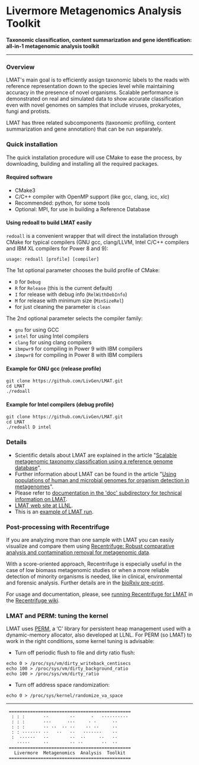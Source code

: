# Livermore  Metagenomics  Analysis  Toolkit
**Taxonomic classification, content summarization
 and gene identification: all-in-1 metagenomic analysis toolkit**
___
### Overview

LMAT's main goal is to efficiently assign taxonomic labels to the reads with reference representation down to the species level while maintaining accuracy in the presence of novel organisms. Scalable performance is demonstrated on real and simulated data to show accurate classification even with novel genomes on samples that include viruses, prokaryotes, fungi and protists.

LMAT has three related subcomponents (taxonomic profiling, content summarization and gene annotation) that can be run separately.

### Quick installation

The quick installation procedure will use CMake to ease the process, by downloading, building and installing all the required packages.

#### Required software

* CMake3
* C/C++ compiler with OpenMP support (like gcc, clang, icc, xlc)
* Recommended: python, for some tools
* Optional: MPI, for use in building a Reference Database

#### Using redoall to build LMAT easily

``redoall`` is a convenient wrapper that will direct the installation through CMake for typical compilers (GNU gcc, clang/LLVM, Intel C/C++ compilers and IBM XL compilers for Power 8 and 9):
```
usage: redoall [profile] [compiler]
```

The 1st optional parameter chooses the build profile of CMake:
* ``D`` for ``Debug``
* ``R`` for ``Release`` (this is the current default)
* ``I`` for release with debug info (``RelWithDebInfo``)
* ``M`` for release with minimum size (``MinSizeRel``)
* for just cleaning the parameter is ``clean``

The 2nd optional parameter selects the compiler family:
*  ``gnu`` for using GCC
*  ``intel`` for using Intel compilers
*  ``clang`` for using clang compilers
*  ``ibmpwr9`` for compiling in Power 9 with IBM compilers
*  ``ibmpwr8`` for compiling in Power 8 with IBM compilers

#### Example for GNU gcc (release profile)

```
git clone https://github.com/LivGen/LMAT.git
cd LMAT
./redoall
```

#### Example for Intel compilers (debug profile)

```
git clone https://github.com/LivGen/LMAT.git
cd LMAT
./redoall D intel
```


### Details

* Scientific details about LMAT are explained in the article "[Scalable metagenomic taxonomy classification using a reference genome database](https://doi.org/10.1093/bioinformatics/btt389)".
* Further information about LMAT can be found in the article "[Using populations of human and microbial genomes for organism detection in metagenomes](https://doi.org/10.1101/gr.184879.114)".
* Please refer to [documentation in the 'doc' subdirectory
  for technical information on LMAT](https://rawgit.com/LivGen/LMAT/master/doc/lmat-doc/index.html).
* [LMAT web site at LLNL](https://computation.llnl.gov/projects/livermore-metagenomics-analysis-toolkit).
* This is an [example of LMAT run](https://sourceforge.net/p/lmat/wiki/Example%20LMAT%20Run/).

### Post-processing with Recentrifuge

If you are analyzing more than one sample with LMAT you can easily visualize and compare them using [Recentrifuge: Robust comparative analysis and contamination removal for metagenomic data](https://github.com/khyox/recentrifuge).

With a score-oriented approach, Recentrifuge is especially useful in the case of low biomass metagenomic studies or when a more reliable detection of minority organisms is needed, like in clinical, environmental and forensic analysis. Further details are in the [bioRxiv pre-print](https://doi.org/10.1101/190934).

For usage and documentation, please, see [running Recentrifuge for LMAT](https://github.com/khyox/recentrifuge/wiki/Running-recentrifuge-for-LMAT) in the [Recentrifuge wiki](https://github.com/khyox/recentrifuge/wiki/). 

### LMAT and PERM: tuning the kernel

LMAT uses [PERM](https://computation.llnl.gov/projects/memory-centric-architectures/perm), a ‘C’ library for persistent heap management used with a dynamic-memory allocator, also developed at LLNL. For PERM (so LMAT) to work in the right conditions, some kernel tuning is advisable:

* Turn off periodic flush to file and dirty ratio flush:
```
echo 0 > /proc/sys/vm/dirty_writeback_centisecs
echo 100 > /proc/sys/vm/dirty_background_ratio
echo 100 > /proc/sys/vm/dirty_ratio
```
* Turn off address space randomization:
```
echo 0 > /proc/sys/kernel/randomize_va_space 
```
___

```
 ==============================================
  : : :       ··        ··      ·   ·········· 
  : : :       ···      ···     · ·      ··     
  : : :       ·· ··  ·· ··    ·· ··     ··     
  : : ······· ··   ··   ··   ·······    ··     
  :  ······   ··        ··  ··     ··   ··     
    ·····     ··        ·· ··       ··  ··     
 ==============================================
   Livermore  Metagenomics  Analysis  Toolkit  
 ==============================================
```
